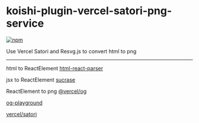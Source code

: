 # koishi-plugin-vercel-satori-png-service

[![npm](https://img.shields.io/npm/v/koishi-plugin-vercel-satori-png-service?style=flat-square)](https://www.npmjs.com/package/koishi-plugin-vercel-satori-png-service)

Use Vercel Satori and Resvg.js to convert html to png

---

html to ReactElement [html-react-parser](https://www.npmjs.com/package/html-react-parser)

jsx to ReactElement [sucrase](https://www.npmjs.com/package/sucrase)

ReactElement to png [@vercel/og](https://www.npmjs.com/package/@vercel/og)

[og-playground](https://og-playground.vercel.app/)

[vercel/satori](https://github.com/vercel/satori#overview)
